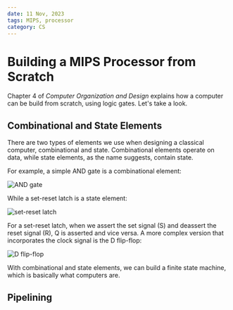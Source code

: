 ```yaml
---
date: 11 Nov, 2023
tags: MIPS, processor
category: CS
---
```


# Building a MIPS Processor from Scratch

Chapter 4 of *Computer Organization and Design* explains how a computer can be build from scratch,
using logic gates. Let's take a look.

## Combinational and State Elements

There are two types of elements we use when designing a classical computer, combinational and state.
Combinational elements operate on data, while state elements, as the name suggests, contain state.

For example, a simple AND gate is a combinational element:

![AND gate](../images/mips-asm-2/and.svg)

While a set-reset latch is a state element:

![set-reset latch](../images/mips-asm-2/set-reset-latch.svg)

For a set-reset latch, when we assert the set signal (S) and deassert the reset signal (R), Q is asserted
and vice versa. A more complex version that incorporates the clock signal is the D flip-flop:

![D flip-flop](../images/mips-asm-2/D-flip-flop.svg)

With combinational and state elements, we can build a finite state machine, which is basically what computers
are.

## Pipelining


